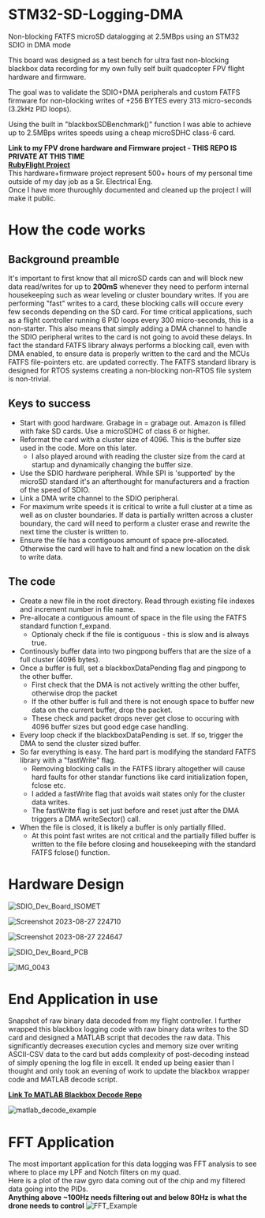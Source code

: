 # STM32-SD-Logging-DMA
Non-blocking FATFS microSD datalogging at 2.5MBps using an STM32 SDIO in DMA mode

This board was designed as a test bench for ultra fast non-blocking blackbox data recording for my own fully self built quadcopter FPV flight hardware and firmware.

The goal was to validate the SDIO+DMA peripherals and custom FATFS firmware for non-blocking writes of +256 BYTES every 313 micro-seconds (3.2kHz PID loops).

Using the built in "blackboxSDBenchmark()" function I was able to achieve up to 2.5MBps writes speeds using a cheap microSDHC class-6 card.

**Link to my FPV drone hardware and Firmware project - THIS REPO IS PRIVATE AT THIS TIME**  
[**RubyFlight Project**](https://github.com/MathewMorrow/rubyflight.git/)  
This hardware+firmware project represent 500+ hours of my personal time outside of my day job as a Sr. Electrical Eng.  
Once I have more thuroughly documented and cleaned up the project I will make it public.

# How the code works  
## Background preamble
It's important to first know that all microSD cards can and will block new data read/writes for up to **200mS** whenever they need to perform internal housekeeping such as wear leveling or cluster boundary writes. If you are performing "fast" writes to a card, these blocking calls will occure every few seconds depending on the SD card. For time critical applications, such as a flight controller running 6 PID loops every 300 micro-seconds, this is a non-starter. This also means that simply adding a DMA channel to handle the SDIO peripheral writes to the card is not going to avoid these delays. In fact the standard FATFS library always performs a blocking call, even with DMA enabled, to ensure data is properly written to the card and the MCUs FATFS file-pointers etc. are updated correctly. The FATFS standard library is designed for RTOS systems creating a non-blocking non-RTOS file system is non-trivial.  
## Keys to success  
* Start with good hardware. Grabage in = grabage out. Amazon is filled with fake SD cards. Use a microSDHC of class 6 or higher.
* Reformat the card with a cluster size of 4096. This is the buffer size used in the code. More on this later.
    * I also played around with reading the cluster size from the card at startup and dynamically changing the buffer size.
* Use the SDIO hardware peripheral. While SPI is 'supported' by the microSD standard it's an afterthought for manufacturers and a fraction of the speed of SDIO.
* Link a DMA write channel to the SDIO peripheral.
* For maximum write speeds it is critical to write a full cluster at a time as well as on cluster boundaries. If data is partially written across a cluster boundary, the card will need to perform a cluster erase and rewrite the next time the cluster is written to.
* Ensure the file has a contigouos amount of space pre-allocated. Otherwise the card will have to halt and find a new location on the disk to write data.
## The code  
* Create a new file in the root directory. Read through existing file indexes and increment number in file name.
* Pre-allocate a contiguous amount of space in the file using the FATFS standard function f_expand.
   * Optionaly check if the file is contiguous - this is slow and is always true.
* Continously buffer data into two pingpong buffers that are the size of a full cluster (4096 bytes).
* Once a buffer is full, set a blackboxDataPending flag and pingpong to the other buffer.
    * First check that the DMA is not actively writting the other buffer, otherwise drop the packet
    * If the other buffer is full and there is not enough space to buffer new data on the current buffer, drop the packet.
    * These check and packet drops never get close to occuring with 4096 buffer sizes but good edge case handling.
* Every loop check if the blackboxDataPending is set. If so, trigger the DMA to send the cluster sized buffer.
* So far everything is easy. The hard part is modifying the standard FATFS library with a "fastWrite" flag.
    * Removing blocking calls in the FATFS library altogether will cause hard faults for other standar functions like card initialization fopen, fclose etc.
    * I added a fastWrite flag that avoids wait states only for the cluster data writes.
    * The fastWrite flag is set just before and reset just after the DMA triggers a DMA writeSector() call.
* When the file is closed, it is likely a buffer is only partially filled.
    * At this point fast writes are not critical and the partially filled buffer is written to the file before closing and housekeeping with the standard FATFS fclose() function.

# Hardware Design
![SDIO_Dev_Board_ISOMET](https://github.com/MathewMorrow/STM32-SD-Logging-DMA/assets/50677844/8266ebc9-88af-463e-90df-691020a96654)

![Screenshot 2023-08-27 224710](https://github.com/MathewMorrow/STM32-SD-Logging-DMA/assets/50677844/fb199d7d-89ec-41c2-9682-daa8ceea8deb)

![Screenshot 2023-08-27 224647](https://github.com/MathewMorrow/STM32-SD-Logging-DMA/assets/50677844/517ffbcf-851b-4d67-b90e-8ff8f3fcacf9)

![SDIO_Dev_Board_PCB](https://github.com/MathewMorrow/STM32-SD-Logging-DMA/assets/50677844/ca3d4cf8-f235-4ad0-9c22-dc99864ec901)

![IMG_0043](https://github.com/MathewMorrow/STM32-SD-Logging-DMA/assets/50677844/4522d70e-8b15-4562-a890-a9d9e68322ce)

# End Application in use
Snapshot of raw binary data decoded from my flight controller. I further wrapped this blackbox logging code with raw binary data writes to the SD card and designed a MATLAB script that decodes the raw data. This significantly decreases execution cycles and memory size over writing ASCII-CSV data to the card but adds complexity of post-decoding instead of simply opening the log file in excell. It ended up being easier than I thought and only took an evening of work to update the blackbox wrapper code and MATLAB decode script.  

[**Link To MATLAB Blackbox Decode Repo**](https://github.com/MathewMorrow/Ruby-Blackbox-Decode.git)

![matlab_decode_example](https://github.com/MathewMorrow/STM32-SD-Logging-DMA/assets/50677844/5cdc683e-28ab-40dc-8775-f0ccb034343a)

# FFT Application
The most important application for this data logging was FFT analysis to see where to place my LPF and Notch filters on my quad.  
Here is a plot of the raw gyro data coming out of the chip and my filtered data going into the PIDs.  
**Anything above ~100Hz needs filtering out and below 80Hz is what the drone needs to control**
![FFT_Example](https://github.com/MathewMorrow/STM32-SD-Logging-DMA/assets/50677844/391683b6-83b7-4e12-879b-0fdffa7c5188)

